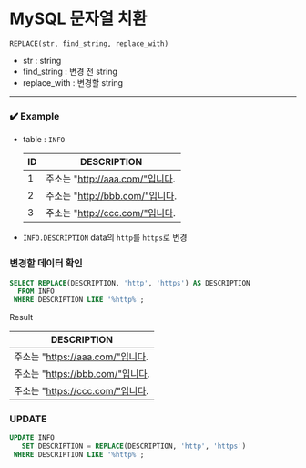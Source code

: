 # MySQL 문자열 치환
```
REPLACE(str, find_string, replace_with)
```
- str : string
- find_string : 변경 전 string
- replace_with : 변경할 string

---

### ✔️ Example
- table : `INFO`

    ID | DESCRIPTION
    --- | ---
    1 | 주소는 "http://aaa.com/"입니다.
    2 | 주소는 "http://bbb.com/"입니다.
    3 | 주소는 "http://ccc.com/"입니다.

- `INFO.DESCRIPTION` data의 `http`를 `https`로 변경

### 변경할 데이터 확인
```sql
SELECT REPLACE(DESCRIPTION, 'http', 'https') AS DESCRIPTION
  FROM INFO
 WHERE DESCRIPTION LIKE '%http%';
```
Result

| DESCRIPTION |
| --- |
| 주소는 "https://aaa.com/"입니다. |
| 주소는 "https://bbb.com/"입니다. |
| 주소는 "https://ccc.com/"입니다. |

### UPDATE
```sql
UPDATE INFO
   SET DESCRIPTION = REPLACE(DESCRIPTION, 'http', 'https')
 WHERE DESCRIPTION LIKE '%http%';
```
